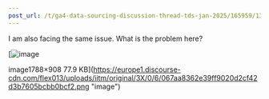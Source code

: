 ```yaml
---
post_url: /t/ga4-data-sourcing-discussion-thread-tds-jan-2025/165959/139
---
```

I am also facing the same issue. What is the problem here?  

[![image](https://europe1.discourse-cdn.com/flex013/uploads/iitm/optimized/3X/0/6/067aa8362e39ff9020d2cf42d3b7605bcbb0bcf2_2_690x350.png)

image1788×908 77.9 KB](https://europe1.discourse-cdn.com/flex013/uploads/iitm/original/3X/0/6/067aa8362e39ff9020d2cf42d3b7605bcbb0bcf2.png "image")